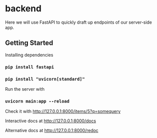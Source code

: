 # backend

Here we will use FastAPI to quickly draft up endpoints of our server-side app. 

## Getting Started

Installing dependencies
### `pip install fastapi`
### `pip install "uvicorn[standard]"`
Run the server with
### `uvicorn main:app --reload`

Check it with 
http://127.0.0.1:8000/items/5?q=somequery

Interactive docs at 
http://127.0.0.1:8000/docs

Alternative docs at 
http://127.0.0.1:8000/redoc